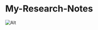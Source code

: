 # My-Research-Notes

![Alt](https://repobeats.axiom.co/api/embed/25ecec1d559e22dad2f387dbb29bd6bda51931dc.svg "Repobeats analytics image")

